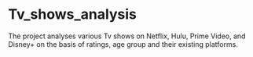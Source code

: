 # Tv_shows_analysis
The project analyses various Tv shows on Netflix, Hulu, Prime Video, and Disney+ on the basis of ratings, age group and their existing platforms. 
